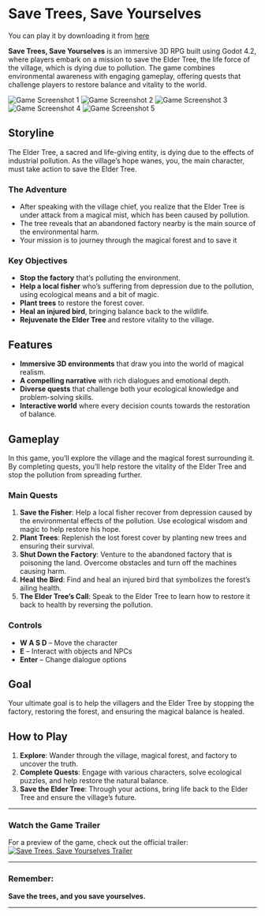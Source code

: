 

# Save Trees, Save Yourselves

You can play it by downloading it from [here](https://github.com/vergil6144/geek24/releases/tag/v1.0.0.2)



**Save Trees, Save Yourselves** is an immersive 3D RPG built using Godot 4.2, where players embark on a mission to save the Elder Tree, the life force of the village, which is dying due to pollution. The game combines environmental awareness with engaging gameplay, offering quests that challenge players to restore balance and vitality to the world.

![Game Screenshot 1](https://github.com/user-attachments/assets/163388c3-4770-43b8-abc8-8ba5a4c1d5a9)
![Game Screenshot 2](https://github.com/user-attachments/assets/6dff80b3-c928-4900-a3ff-26e3759f98ec)
![Game Screenshot 3](https://github.com/user-attachments/assets/fef9254d-4758-4fbb-af96-d9708e630f19)
![Game Screenshot 4](https://github.com/user-attachments/assets/2b73fd53-404d-4805-adfb-9a96d5bbbac7)
![Game Screenshot 5](https://github.com/user-attachments/assets/919b2547-de78-4f5b-a397-616dbbf31444)

## Storyline

The Elder Tree, a sacred and life-giving entity, is dying due to the effects of industrial pollution. As the village’s hope wanes, you, the main character, must take action to save the Elder Tree. 

### The Adventure
- After speaking with the village chief, you realize that the Elder Tree is under attack from a magical mist, which has been caused by pollution.
- The tree reveals that an abandoned factory nearby is the main source of the environmental harm.
- Your mission is to journey through the magical forest and to save it

### Key Objectives
- **Stop the factory** that’s polluting the environment.
- **Help a local fisher** who’s suffering from depression due to the pollution, using ecological means and a bit of magic.
- **Plant trees** to restore the forest cover.
- **Heal an injured bird**, bringing balance back to the wildlife.
- **Rejuvenate the Elder Tree** and restore vitality to the village.

## Features

- **Immersive 3D environments** that draw you into the world of magical realism.
- **A compelling narrative** with rich dialogues and emotional depth.
- **Diverse quests** that challenge both your ecological knowledge and problem-solving skills.
- **Interactive world** where every decision counts towards the restoration of balance.

## Gameplay

In this game, you’ll explore the village and the magical forest surrounding it. By completing quests, you’ll help restore the vitality of the Elder Tree and stop the pollution from spreading further.

### Main Quests

1. **Save the Fisher**: Help a local fisher recover from depression caused by the environmental effects of the pollution. Use ecological wisdom and magic to help restore his hope.
2. **Plant Trees**: Replenish the lost forest cover by planting new trees and ensuring their survival.
3. **Shut Down the Factory**: Venture to the abandoned factory that is poisoning the land. Overcome obstacles and turn off the machines causing harm.
4. **Heal the Bird**: Find and heal an injured bird that symbolizes the forest’s ailing health.
5. **The Elder Tree’s Call**: Speak to the Elder Tree to learn how to restore it back to health by reversing the pollution.

### Controls

- **W A S D** – Move the character
- **E** – Interact with objects and NPCs
- **Enter** – Change dialogue options

## Goal

Your ultimate goal is to help the villagers and the Elder Tree by stopping the factory, restoring the forest, and ensuring the magical balance is healed.

## How to Play

1. **Explore**: Wander through the village, magical forest, and factory to uncover the truth.
2. **Complete Quests**: Engage with various characters, solve ecological puzzles, and help restore the natural balance.
3. **Save the Elder Tree**: Through your actions, bring life back to the Elder Tree and ensure the village’s future.

---

### **Watch the Game Trailer**  
For a preview of the game, check out the official trailer:
[![Save Trees, Save Yourselves Trailer](https://img.youtube.com/vi/DF-D7yhOqpM/0.jpg)](https://youtu.be/DF-D7yhOqpM)

---

### Remember:  
**Save the trees, and you save yourselves.**

--- 
